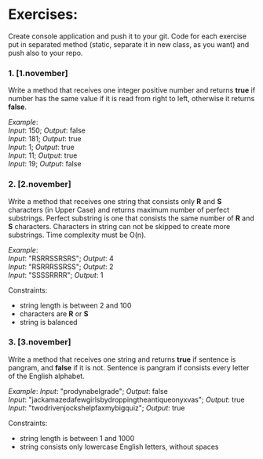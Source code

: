 # Exercises:
Create console application and push it to your git. Code for each exercise put in separated method (static, separate it in new class, as you want) and push also to your repo.

### 1. [1.november]
Write a method that receives one integer positive number and returns **true** if number has the same value if it is read from right to left, otherwise it returns **false**.

*Example*:  
*Input*: 150; *Output*: false  
*Input*: 181; *Output*: true  
*Input*: 1; *Output*: true  
*Input*: 11; *Output*: true  
*Input*: 19; *Output*: false

### 2. [2.november]
Write a method that receives one string that consists only **R** and **S** characters (in Upper Case) and returns maximum number of perfect substrings. 
Perfect substring is one that consists the same number of **R** and **S** characters. Characters in string can not be skipped to create more substrings. Time complexity must be O(n).

*Example*:  
*Input*: "RSRRSSRSRS"; *Output*: 4  
*Input*: "RSRRRSSRSS"; *Output*: 2  
*Input*: "SSSSRRRR"; *Output*: 1

Constraints:
* string length is between 2 and 100
* characters are **R** or **S**
* string is balanced

### 3. [3.november]  
Write a method that receives one string and returns **true** if sentence is pangram, and **false** if it is not. Sentence is pangram if consists every letter of the English alphabet. 

*Example*:
*Input*: "prodynabelgrade"; *Output*: false  
*Input*: "jackamazedafewgirlsbydroppingtheantiqueonyxvas"; *Output*: true   
*Input*: "twodrivenjockshelpfaxmybigquiz"; *Output*: true

Constraints:  
* string length is between 1 and 1000
* string consists only lowercase English letters, without spaces
